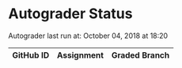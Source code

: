# Autograder Status
Autograder last run at: October 04, 2018 at 18:20

| GitHub ID | Assignment | Graded Branch |
|-----------|------------|---------------|

